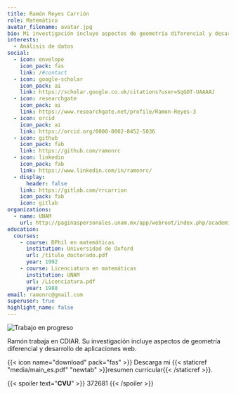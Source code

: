 ```yaml
---
title: Ramón Reyes Carrión
role: Matemático
avatar_filename: avatar.jpg
bio: Mi investigación incluye aspectos de geometría diferencial y desarrollo de aplicaciones web.
interests:
  - Análisis de datos
social:
  - icon: envelope
    icon_pack: fas
    link: /#contact
  - icon: google-scholar
    icon_pack: ai
    link: https://scholar.google.co.uk/citations?user=SqGOT-UAAAAJ
  - icon: researchgate
    icon_pack: ai
    link: https://www.researchgate.net/profile/Ramon-Reyes-3
  - icon: orcid
    icon_pack: ai
    link: https://orcid.org/0000-0002-8452-5036
  - icon: github
    icon_pack: fab
    link: https://github.com/ramonrc
  - icon: linkedin
    icon_pack: fab
    link: https://www.linkedin.com/in/ramonrc/
  - display:
      header: false
    link: https://gitlab.com/rrcarrion
    icon_pack: fab
    icon: gitlab
organizations:
  - name: UNAM
    url: http://paginaspersonales.unam.mx/app/webroot/index.php/academicos/datosContacto/alias:ramonreyescarrion
education:
  courses:
    - course: DPhil en matemáticas
      institution: Universidad de Oxford
      url: /titulo_doctorado.pdf
      year: 1992
    - course: Licenciatura en matemáticas
      institution: UNAM
      url: /Licenciatura.pdf
      year: 1988
email: ramonrc@gmail.com
superuser: true
highlight_name: false
---
```

![Trabajo en progreso](/media/workinprog.png "Trabajando")

Ramón trabaja en CDIAR. Su investigación incluye aspectos de geometría diferencial y desarrollo de aplicaciones web.

{{< icon name="download" pack="fas" >}} Descarga mi {{< staticref "media/main_es.pdf" "newtab" >}}resumen curricular{{< /staticref >}}.

{{< spoiler text="__CVU__" >}}
372681
{{< /spoiler >}}
